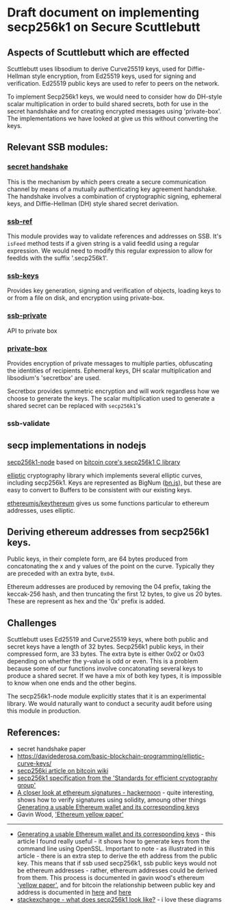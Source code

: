 
# Draft document on implementing secp256k1 on Secure Scuttlebutt

## Aspects of Scuttlebutt which are effected

Scuttlebutt uses libsodium to derive Curve25519 keys, used for Diffie-Hellman style encryption, from Ed25519 keys, used for signing and verification. Ed25519 public keys are used to refer to peers on the network. 

To implement Secp256k1 keys, we would need to consider how do DH-style scalar multiplication in order to build shared secrets, both for use in the secret handshake and for creating encrypted messages using 'private-box'.  The implementations we have looked at give us this without converting the keys. 

## Relevant SSB modules:

### [secret handshake](https://github.com/auditdrivencrypto/secret-handshake)

This is the mechanism by which peers create a secure communication channel by means of a mutually authenticating key agreement handshake.  The handshake involves a combination of cryptographic signing, ephemeral keys, and Diffie-Hellman (DH) style shared secret derivation.

### [ssb-ref](https://github.com/ssbc/ssb-ref) 

This module provides way to validate references and addresses on SSB.  It's `isFeed` method tests if a given string is a valid feedId using a regular expression. We would need to modify this regular expression to allow for feedIds with the suffix '.secp256k1'.

### [ssb-keys](https://github.com/ssbc/ssb-keys) 

Provides key generation, signing and verification of objects, loading keys to or from a file on disk, and encryption using private-box.

### [ssb-private](https://github.com/ssbc/ssb-private) 

API to private box

### [private-box](https://github.com/auditdrivencrypto/private-box)

Provides encryption of private messages to multiple parties, obfuscating the identities of recipients.  Ephemeral keys, DH scalar multiplication and libsodium's 'secretbox' are used.

Secretbox provides symmetric encryption and will work regardless how we choose to generate the keys.  The scalar multiplication used to generate a shared secret can be replaced with `secp256k1`'s 

### ssb-validate

## secp implementations in nodejs

[secp256k1-node](https://github.com/cryptocoinjs/secp256k1-node) based on [bitcoin core's secp256k1 C library](https://github.com/bitcoin-core/secp256k1)

[elliptic](https://github.com/indutny/elliptic) cryptography library which implements several elliptic curves, including secp256k1.  Keys are represented as BigNum ([bn.js](https://github.com/indutny/bn.js)), but these are easy to convert to Buffers to be consistent with our existing keys.

[ethereumjs/keythereum](https://github.com/ethereumjs/keythereum) gives us some functions particular to ethereum addresses, uses elliptic. 

## Deriving ethereum addresses from secp256k1 keys.

Public keys, in their complete form, are 64 bytes produced from concatonating the x and y values of the point on the curve.  Typically they are preceded with an extra byte, `0x04`. 

Ethereum addresses are produced by removing the 04 prefix, taking the keccak-256 hash, and then truncating the first 12 bytes, to give us 20 bytes.  These are represent as hex and the '0x' prefix is added.

## Challenges

Scuttlebutt uses Ed25519 and Curve25519 keys, where both public and secret keys have a length of 32 bytes.  Secp256k1 public keys, in their compressed form, are 33 bytes.  The extra byte is either 0x02 or 0x03 depending on whether the y-value is odd or even.  This is a problem because some of our functions involve concatonating several keys to produce a shared secret.  If we have a mix of both key types, it is impossible to know when one ends and the other begins.

The secp256k1-node module explicitly states that it is an experimental library.  We would naturally want to conduct a security audit before using this module in production.

## References:
- secret handshake paper
- https://davidederosa.com/basic-blockchain-programming/elliptic-curve-keys/
- [secp256ki article on bitcoin wiki](https://en.bitcoin.it/wiki/Secp256k1)
- [secp256k1 specification from the 'Standards for efficient cryptography group'](http://www.secg.org/sec2-v2.pdf)
- [A closer look at ethereum signatures - hackernoon](https://hackernoon.com/a-closer-look-at-ethereum-signatures-5784c14abecc) - quite interesting, shows how to verify signatures using solidity, amoung other things
[Generating a usable Ethereum wallet and its corresponding keys](https://kobl.one/blog/create-full-ethereum-keypair-and-address/) 
- Gavin Wood, ['Ethereum yellow paper'](http://gavwood.com/paper.pdf)

---

- [Generating a usable Ethereum wallet and its corresponding keys](https://kobl.one/blog/create-full-ethereum-keypair-and-address/) - this article I found really useful - it shows how to generate keys from the command line using OpenSSL.  Important to note - as illustrated in this article - there is an extra step to derive the eth address from the public key. This means that if ssb used secp256k1, ssb public keys would not be ethereum addresses - rather, ethereum addresses could be derived from them.  This process is documented in gavin wood's ethereum ['yellow paper'](http://gavwood.com/paper.pdf), and for bitcoin the relationship between public key and address is documented in [here](https://en.bitcoin.it/wiki/Technical_background_of_version_1_Bitcoin_addresses) and [here](https://en.bitcoin.it/wiki/Address)
- [stackexchange - what does secp256k1 look like?](https://bitcoin.stackexchange.com/questions/21907/what-does-the-curve-used-in-bitcoin-secp256k1-look-like) - i love these diagrams

